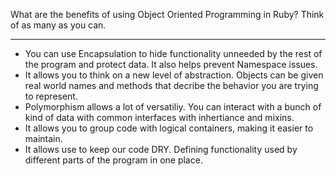 What are the benefits of using Object Oriented Programming in Ruby? Think of as many as you can.

---

- You can use Encapsulation to hide functionality unneeded by the rest of the program and protect data. It also helps prevent Namespace issues.
- It allows you to think on a new level of abstraction. Objects can be given real world names and methods that decribe the behavior you are trying to represent.
- Polymorphism allows a lot of versatiliy. You can interact with a bunch of kind of data with common interfaces with inhertiance and mixins.
- It allows you to group code with logical containers, making it easier to maintain.
- It allows use to keep our code DRY. Defining functionality used by different parts of the program in one place.
